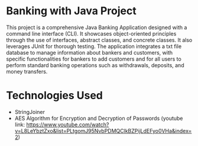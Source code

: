 # Banking with Java Project 
This project is a comprehensive Java Banking Application designed with a command line interface (CLI). It showcases object-oriented principles through the use of interfaces, abstract classes, and concrete classes. It also leverages JUnit for thorough testing. The application integrates a txt file database to manage information about bankers and customers, with specific functionalities for bankers to add customers and for all users to perform standard banking operations such as withdrawals, deposits, and money transfers.

# Technologies Used
- StringJoiner
- AES Algorithm for Encryption and Decryption of Passwords (youtube link: https://www.youtube.com/watch?v=L8LeYbztZxo&list=PLtgomJ95NvbPDMQClkBZPijLdEFyo0VHa&index=2)
